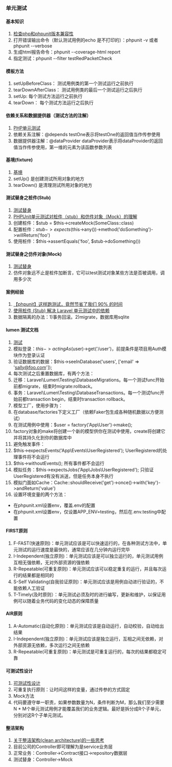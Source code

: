 ### 单元测试

#### 基本知识
1. [检查php和phpunit版本兼容性](https://phpunit.de/supported-versions.html)
1. 打开错误输出命令（默认测试用例的echo 是不打印的）：phpunit -v 或者 phpunit --verbose
1. 生成html报告命令：phpunit --coverage-html report
1. 指定测试：phpunit  --filter testRedPacketCheck

#### 模板方法
1. setUpBeforeClass： 测试用例类的第一个测试运行之前执行
1. tearDownAfterClass： 测试用例类的最后一个测试运行之后执行
1. setUp: 每个测试方法运行之前执行
1. tearDown： 每个测试方法运行之后执行

#### 依赖关系和数据提供器（测试方法的注解）
1. [PHP单元测试](https://myyphp.github.io/2018/05/02/PHP%E5%8D%95%E5%85%83%E6%B5%8B%E8%AF%95-%E4%B8%80-%E5%9F%BA%E7%A1%80/)
1. 依赖关系注解：@depends testOne表示将testOne的返回值当作传参使用
1. 数据提供器注解：@dataProvider dataProvider表示将dataProvider的返回值当作传参使用，第一维的元素为该函数参数列表

#### 基境(fixture)
1. [基境](https://phpunit.readthedocs.io/zh_CN/latest/fixtures.html)
1. setUp() 是创建测试所用对象的地方
1. tearDown() 是清理测试所用对象的地方

#### 测试替身之桩件(Stub)
1. [测试替身](https://phpunit.readthedocs.io/zh_CN/latest/test-doubles.html)
1. [PHPUnit单元测试对桩件（stub）和仿件对象（Mock）的理解](https://blog.csdn.net/loophome/article/details/52198716)
1. 创建桩件：$stub = $this->createMock(SomeClass::class)
1. 配置桩件：$stub->expects($this->any())->method('doSomething')->willReturn('foo')
1. 使用桩件：$this->assertEquals('foo', $stub->doSomething())

#### 测试替身之仿件对象(Mock)
1. [测试替身](https://phpunit.readthedocs.io/zh_CN/latest/test-doubles.html)
1. 仿件对象远不止是桩件加断言，它可以test测试对象某些方法是否被调用，调用多少次

#### 案例经验
1. [【phpunit】这样跑测试，竟然节省了我们 90% 的时间](http://lijinma.com/blog/2017/01/29/phpunit-optimizing/)
1. [使用桩件 (Stub) 解决 Laravel 单元测试中的依赖](https://segmentfault.com/a/1190000010605518)
1. 数据隔离的办法：1)事务回滚。2)migrate，数据库用sqlite

#### lumen 测试文档
1. [测试](https://learnku.com/docs/lumen/5.7/testing/2419)
1. 模拟登录：$this->actingAs($user)->get('/user')，前提条件是项目用Auth模块作为登录认证
1. 验证数据库的数据：$this->seeInDatabase('users', ['email' => 'sally@foo.com']);
1. 每次测试之后重置数据库，有两个方法：
  1. 迁移：Laravel\Lumen\Testing\DatabaseMigrations。每一个测试func开始前都migrate，结束时migrate:rollback。
  1. 事务：Laravel\Lumen\Testing\DatabaseTransactions。每一个测试func开始前都transaction begin，结束时transaction rollback。
1. 模型工厂，使用步骤为：
  1. 在database/factories下定义工厂（依赖Faker包生成各种随机数据以方便测试）
  1. 在测试用例中使用：$user = factory('App\User')->make();
  1. factory对象的make将创建一个新的模型供你在测试中使用，create将创建它并将其持久化到你的数据库中
1. 避免触发事件：
  1. $this->expectsEvents('App\Events\UserRegistered'); UserRegistered的处理事件将不会运行
  1. $this->withoutEvents(); 所有事件都不会运行
1. 模拟任务：$this->expectsJobs('App\Jobs\UserRegistered'); 只验证UserRegistered有没有派送，但是任务本身不执行
1. 模拟门面如Cache：Cache::shouldReceive('get')->once()->with('key')->andReturn('value')
1. 设置环境变量的两个方法：
  * 在phpunit.xml设置env，覆盖.env的配置
  * 在phpunit.xml设置env，仅设置APP_ENV=testing，然后在.env.testing中配置

#### FIRST原则
1. F-FAST(快速原则)：单元测试应该是可以快速运行的，在各种测试方法中，单元测试的运行速度是最快的，通常应该在几分钟内运行完毕
1. I-Independent(独立原则)：单元测试应该是可以独立运行的，单元测试用例互相无强依赖，无对外部资源的强依赖
1. R-Repeatable(可重复原则)：单元测试应该可以稳定重复的运行，并且每次运行的结果都是相同的
1. S-Self Validating(自我验证原则)：单元测试应该是用例自动进行验证的，不能依赖人工验证
1. T-Timely(及时原则）：单元测试必须及时的进行编写，更新和维护，以保证用例可以随着业务代码的变化动态的保障质量

#### AIR原则
1. A-Automatic(自动化原则)：单元测试应该是自动运行，自动校验，自动给出结果
1. I-Independent(独立原则)：单元测试应该是独立运行，互相之间无依赖，对外部资源无依赖，多次运行之间无依赖
1. R-Repeatable(可重复原则)：单元测试是可重复运行的，每次的结果都稳定可靠

#### 可测试性设计
1. [可测试性设计](https://fifsky.com/article/102)
1. 可重复执行原则：让时间这样的变量，通过传参的方式固定
1. Mock方法
1. 代码要遵守单一职责，如果参数数量为N，条件判断为M，那么我们至少需要N * M个单元测试用例才能覆盖我们的业务逻辑。最好是拆分成R个子单元，分别对这R个子单元测试。

#### 整洁架构
1. [关于整洁架构(clean architecture)的一些思考](https://fifsky.com/article/99)
1. 目前公司的Controller即可理解为是service业务层
1. 正常业务：Controller->Contract接口->repository数据层
1. 测试替身：Controller->Mock



















